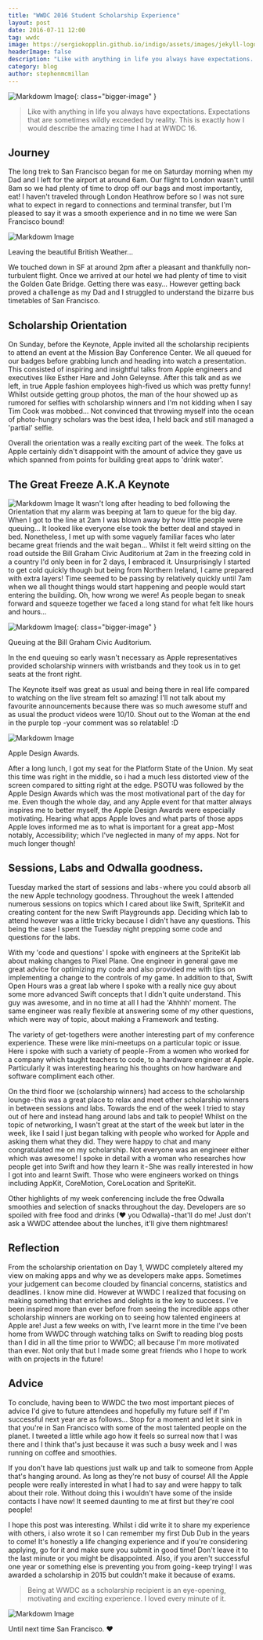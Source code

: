```yaml
---
title: "WWDC 2016 Student Scholarship Experience"
layout: post
date: 2016-07-11 12:00
tag: wwdc
image: https://sergiokopplin.github.io/indigo/assets/images/jekyll-logo-light-solid.png
headerImage: false
description: "Like with anything in life you always have expectations. Expectations that are sometimes wildly exceeded by reality. This is exactly how I would describe the amazing time I had at WWDC 16."
category: blog
author: stephenmcmillan
---
```


![Markdowm Image][0]{: class="bigger-image" }
> Like with anything in life you always have expectations. Expectations that are sometimes wildly exceeded by reality. This is exactly how I would describe the amazing time I had at WWDC 16.

## Journey
The long trek to San Francisco began for me on Saturday morning when my Dad and I left for the airport at around 6am. Our flight to London wasn't until 8am so we had plenty of time to drop off our bags and most importantly, eat! I haven't traveled through London Heathrow before so I was not sure what to expect in regard to connections and terminal transfer, but I'm pleased to say it was a smooth experience and in no time we were San Francisco bound!

![Markdowm Image][1]
<figcaption class="caption">Leaving the beautiful British Weather...</figcaption>

We touched down in SF at around 2pm after a pleasant and thankfully non-turbulent flight. Once we arrived at our hotel we had plenty of time to visit the Golden Gate Bridge. Getting there was easy… However getting back proved a challenge as my Dad and I struggled to understand the bizarre bus timetables of San Francisco.

## Scholarship Orientation
On Sunday, before the Keynote, Apple invited all the scholarship recipients to attend an event at the Mission Bay Conference Center. We all queued for our badges before grabbing lunch and heading into watch a presentation. This consisted of inspiring and insightful talks from Apple engineers and executives like Esther Hare and John Geleynse. After this talk and as we left, in true Apple fashion employees high-fived us which was pretty funny! Whilst outside getting group photos, the man of the hour showed up as rumored for selfies with scholarship winners and I'm not kidding when I say Tim Cook was mobbed… Not convinced that throwing myself into the ocean of photo-hungry scholars was the best idea, I held back and still managed a 'partial' selfie.

Overall the orientation was a really exciting part of the week. The folks at Apple certainly didn't disappoint with the amount of advice they gave us which spanned from points for building great apps to 'drink water'.

## The Great Freeze A.K.A Keynote
![Markdowm Image][2]
It wasn't long after heading to bed following the Orientation that my alarm was beeping at 1am to queue for the big day. When I got to the line at 2am I was blown away by how little people were queuing… It looked like everyone else took the better deal and stayed in bed. Nonetheless, I met up with some vaguely familiar faces who later became great friends and the wait began… Whilst it felt weird sitting on the road outside the Bill Graham Civic Auditorium at 2am in the freezing cold in a country I'd only been in for 2 days, I embraced it. Unsurprisingly I started to get cold quickly though but being from Northern Ireland, I came prepared with extra layers! Time seemed to be passing by relatively quickly until 7am when we all thought things would start happening and people would start entering the building. Oh, how wrong we were! As people began to sneak forward and squeeze together we faced a long stand for what felt like hours and hours...

![Markdowm Image][3]{: class="bigger-image" }
<figcaption class="caption">Queuing at the Bill Graham Civic Auditorium.</figcaption>

In the end queuing so early wasn't necessary as Apple representatives provided scholarship winners with wristbands and they took us in to get seats at the front right.

The Keynote itself was great as usual and being there in real life compared to watching on the live stream felt so amazing! I'll not talk about my favourite announcements because there was so much awesome stuff and as usual the product videos were 10/10. Shout out to the Woman at the end in the purple top -your comment was so relatable! :D

![Markdowm Image][4]
<figcaption class="caption">Apple Design Awards.</figcaption>

After a long lunch, I got my seat for the Platform State of the Union. My seat this time was right in the middle, so i had a much less distorted view of the screen compared to sitting right at the edge. PSOTU was followed by the Apple Design Awards which was the most motivational part of the day for me. Even though the whole day, and any Apple event for that matter always inspires me to better myself, the Apple Design Awards were especially motivating. Hearing what apps Apple loves and what parts of those apps Apple loves informed me as to what is important for a great app - Most notably, Accessibility; which I've neglected in many of my apps. Not for much longer though!

## Sessions, Labs and Odwalla goodness.
Tuesday marked the start of sessions and labs - where you could absorb all the new Apple technology goodness. Throughout the week I attended numerous sessions on topics which I cared about like Swift, SpriteKit and creating content for the new Swift Playgrounds app. Deciding which lab to attend however was a little tricky because I didn't have any questions. This being the case I spent the Tuesday night prepping some code and questions for the labs.

With my 'code and questions' I spoke with engineers at the SpriteKit lab about making changes to Pixel Plane. One engineer in general gave me great advice for optimizing my code and also provided me with tips on implementing a change to the controls of my game. In addition to that, Swift Open Hours was a great lab where I spoke with a really nice guy about some more advanced Swift concepts that I didn't quite understand. This guy was awesome, and in no time at all I had the 'Ahhhh' moment. The same engineer was really flexible at answering some of my other questions, which were way of topic, about making a Framework and testing.

The variety of get-togethers were another interesting part of my conference experience. These were like mini-meetups on a particular topic or issue. Here i spoke with such a variety of people - From a women who worked for a company which taught teachers to code, to a hardware engineer at Apple. Particularly it was interesting hearing his thoughts on how hardware and software compliment each other.

On the third floor we (scholarship winners) had access to the scholarship lounge - this was a great place to relax and meet other scholarship winners in between sessions and labs. Towards the end of the week I tried to stay out of here and instead hang around labs and talk to people! Whilst on the topic of networking, I wasn't great at the start of the week but later in the week, like I said I just began talking with people who worked for Apple and asking them what they did. They were happy to chat and many congratulated me on my scholarship. Not everyone was an engineer either which was awesome! I spoke in detail with a woman who researches how people get into Swift and how they learn it - She was really interested in how I got into and learnt Swift. Those who were engineers worked on things including AppKit, CoreMotion, CoreLocation and SpriteKit.

Other highlights of my week conferencing include the free Odwalla smoothies and selection of snacks throughout the day. Developers are so spoiled with free food and drinks (❤ you Odwalla) - that'll do me! Just don't ask a WWDC attendee about the lunches, it'll give them nightmares!

## Reflection
From the scholarship orientation on Day 1, WWDC completely altered my view on making apps and why we as developers make apps. Sometimes your judgement can become clouded by financial concerns, statistics and deadlines. I know mine did. However at WWDC I realized that focusing on making something that enriches and delights is the key to success. I've been inspired more than ever before from seeing the incredible apps other scholarship winners are working on to seeing how talented engineers at Apple are! Just a few weeks on with, I've learnt more in the time I've been home from WWDC through watching talks on Swift to reading blog posts than I did in all the time prior to WWDC; all because I'm more motivated than ever. Not only that but I made some great friends who I hope to work with on projects in the future!

## Advice
To conclude, having been to WWDC the two most important pieces of advice I'd give to future attendees and hopefully my future self if I'm successful next year are as follows…
Stop for a moment and let it sink in that you're in San Francisco with some of the most talented people on the planet. I tweeted a little while ago how it feels so surreal now that I was there and I think that's just because it was such a busy week and I was running on coffee and smoothies.

If you don't have lab questions just walk up and talk to someone from Apple that's hanging around. As long as they're not busy of course! All the Apple people were really interested in what I had to say and were happy to talk about their role. Without doing this i wouldn't have some of the inside contacts I have now! It seemed daunting to me at first but they're cool people!

I hope this post was interesting. Whilst i did write it to share my experience with others, i also wrote it so I can remember my first Dub Dub in the years to come! It's honestly a life changing experience and if you're considering applying, go for it and make sure you submit in good time! Don't leave it to the last minute or you might be disappointed. Also, if you aren't successful one year or something else is preventing you from going - keep trying! I was awarded a scholarship in 2015 but couldn't make it because of exams.

>Being at WWDC as a scholarship recipient is an eye-opening, motivating and exciting experience. I loved every minute of it.

![Markdowm Image][5]
<figcaption class="caption">Until next time San Francisco. ❤️</figcaption>

[0]: ../assets/images/wwdc_wall.jpeg
[1]: ../assets/images/wwdcplane_1.jpg
[2]: ../assets/images/wwdc_2.jpg
[3]: ../assets/images/wwdc_3.jpg
[4]: ../assets/images/wwdc_4.jpg
[5]: ../assets/images/wwdc_5.jpg
